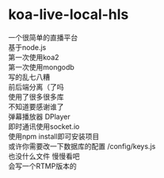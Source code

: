 # koa-live-local-hls
一个很简单的直播平台<br>
基于node.js<br>
第一次使用koa2<br>
第一次使用mongodb<br>
写的乱七八糟<br>
前后端分离（了吗<br>
使用了很多很多库<br>
不知道要感谢谁了<br>
弹幕播放器 DPlayer<br>
即时通讯使用socket.io<br>
使用npm install即可安装项目<br>
或许你需要改一下数据库的配置 /config/keys.js<br>
也没什么文件 慢慢看吧<br>
会写一个RTMP版本的<br>
